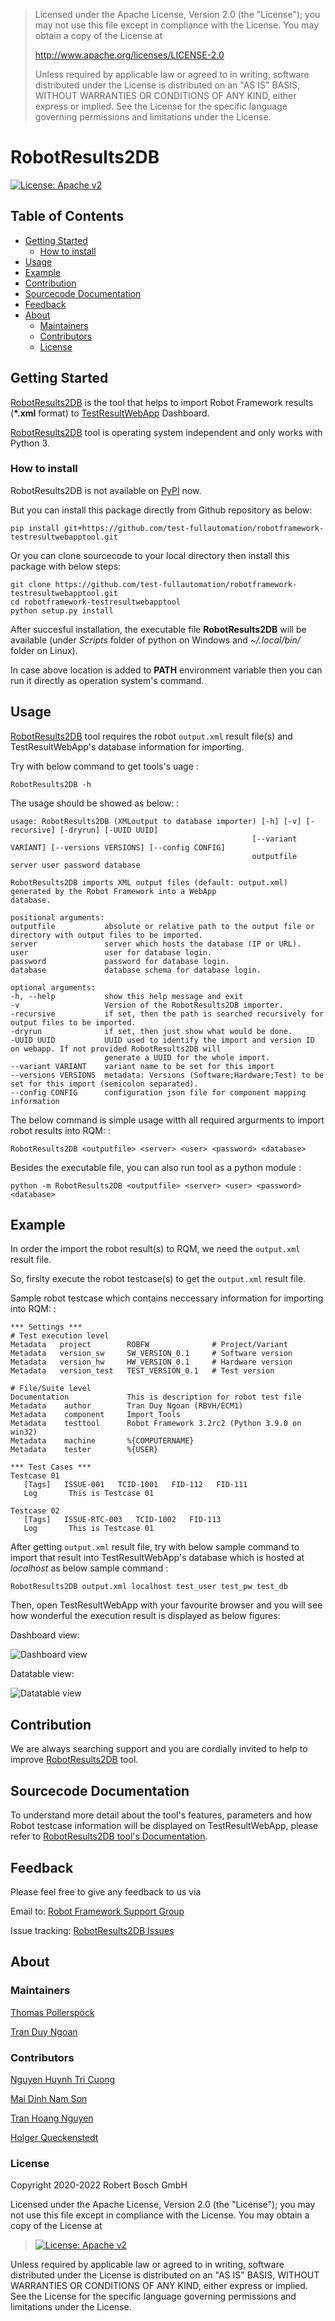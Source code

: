 > Licensed under the Apache License, Version 2.0 (the \"License\"); you
> may not use this file except in compliance with the License. You may
> obtain a copy of the License at
>
> <http://www.apache.org/licenses/LICENSE-2.0>
>
> Unless required by applicable law or agreed to in writing, software
> distributed under the License is distributed on an \"AS IS\" BASIS,
> WITHOUT WARRANTIES OR CONDITIONS OF ANY KIND, either express or
> implied. See the License for the specific language governing
> permissions and limitations under the License.

# RobotResults2DB

[![License: Apache
v2](https://img.shields.io/pypi/l/robotframework.svg)](http://www.apache.org/licenses/LICENSE-2.0.html)

## Table of Contents

-   [Getting Started](#getting-started)
    -   [How to install](#how-to-install)
-   [Usage](#usage)
-   [Example](#example)
-   [Contribution](#contribution)
-   [Sourcecode Documentation](#documentation)
-   [Feedback](#feedback)
-   [About](#about)
    -   [Maintainers](#maintainers)
    -   [Contributors](#contributors)
    -   [License](#license)

## Getting Started

[RobotResults2DB](https://github.com/test-fullautomation/robotframework-testresultwebapptool)
is the tool that helps to import Robot Framework results (**\*.xml**
format) to
[TestResultWebApp](https://github.com/test-fullautomation/TestResultWebApp)
Dashboard.

[RobotResults2DB](https://github.com/test-fullautomation/robotframework-testresultwebapptool)
tool is operating system independent and only works with Python 3.

### How to install

RobotResults2DB is not available on [PyPI](https://pypi.org/) now.

But you can install this package directly from Github repository as
below:

    pip install git+https://github.com/test-fullautomation/robotframework-testresultwebapptool.git

Or you can clone sourcecode to your local directory then install this
package with below steps:

    git clone https://github.com/test-fullautomation/robotframework-testresultwebapptool.git
    cd robotframework-testresultwebapptool
    python setup.py install

After succesful installation, the executable file **RobotResults2DB**
will be available (under *Scripts* folder of python on Windows and
*\~/.local/bin/* folder on Linux).

In case above location is added to **PATH** environment variable then
you can run it directly as operation system\'s command.

## Usage

[RobotResults2DB](https://github.com/test-fullautomation/robotframework-testresultwebapptool)
tool requires the robot `output.xml` result file(s) and
TestResultWebApp\'s database information for importing.

Try with below command to get tools\'s uage :

    RobotResults2DB -h

The usage should be showed as below: :

    usage: RobotResults2DB (XMLoutput to database importer) [-h] [-v] [-recursive] [-dryrun] [-UUID UUID]
                                                          [--variant VARIANT] [--versions VERSIONS] [--config CONFIG]
                                                          outputfile server user password database

    RobotResults2DB imports XML output files (default: output.xml) generated by the Robot Framework into a WebApp
    database.

    positional arguments:
    outputfile           absolute or relative path to the output file or directory with output files to be imported.
    server               server which hosts the database (IP or URL).
    user                 user for database login.
    password             password for database login.
    database             database schema for database login.

    optional arguments:
    -h, --help           show this help message and exit
    -v                   Version of the RobotResults2DB importer.
    -recursive           if set, then the path is searched recursively for output files to be imported.
    -dryrun              if set, then just show what would be done.
    -UUID UUID           UUID used to identify the import and version ID on webapp. If not provided RobotResults2DB will
                         generate a UUID for the whole import.
    --variant VARIANT    variant name to be set for this import
    --versions VERSIONS  metadata: Versions (Software;Hardware;Test) to be set for this import (semicolon separated).
    --config CONFIG      configuration json file for component mapping information

The below command is simple usage witth all required argurments to
import robot results into RQM: :

    RobotResults2DB <outputfile> <server> <user> <password> <database>

Besides the executable file, you can also run tool as a python module :

    python -m RobotResults2DB <outputfile> <server> <user> <password> <database>

## Example

In order the import the robot result(s) to RQM, we need the `output.xml`
result file.

So, firslty execute the robot testcase(s) to get the `output.xml` result
file.

Sample robot testcase which contains neccessary information for
importing into RQM: :

    *** Settings ***
    # Test execution level
    Metadata   project        ROBFW              # Project/Variant
    Metadata   version_sw     SW_VERSION_0.1     # Software version
    Metadata   version_hw     HW_VERSION_0.1     # Hardware version
    Metadata   version_test   TEST_VERSION_0.1   # Test version

    # File/Suite level
    Documentation             This is description for robot test file
    Metadata    author        Tran Duy Ngoan (RBVH/ECM1)
    Metadata    component     Import_Tools
    Metadata    testtool      Robot Framework 3.2rc2 (Python 3.9.0 on win32)
    Metadata    machine       %{COMPUTERNAME}
    Metadata    tester        %{USER}

    *** Test Cases ***
    Testcase 01
       [Tags]   ISSUE-001   TCID-1001   FID-112   FID-111
       Log       This is Testcase 01

    Testcase 02
       [Tags]   ISSUE-RTC-003   TCID-1002   FID-113
       Log       This is Testcase 01

After getting `output.xml` result file, try with below sample command to
import that result into TestResultWebApp\'s database which is hosted at
*localhost* as below sample command :

    RobotResults2DB output.xml localhost test_user test_pw test_db

Then, open TestResultWebApp with your favourite browser and you will see
how wonderful the execution result is displayed as below figures:

Dashboard view:

![Dashboard view](packagedoc/additional_docs/pictures/Dashboard.png)

Datatable view:

![Datatable view](packagedoc/additional_docs/pictures/Datatable.png)

## Contribution

We are always searching support and you are cordially invited to help to
improve
[RobotResults2DB](https://github.com/test-fullautomation/robotframework-testresultwebapptool)
tool.

## Sourcecode Documentation

To understand more detail about the tool\'s features, parameters and how
Robot testcase information will be displayed on TestResultWebApp, please
refer to [RobotResults2DB tool's
Documentation](https://github.com/test-fullautomation/robotframework-testresultwebapptool/blob/develop/RobotResults2DB/RobotResults2DB.pdf).

## Feedback

Please feel free to give any feedback to us via

Email to: [Robot Framework Support
Group](mailto:RobotFrameworkSupportGroup@bcn.bosch.com)

Issue tracking: [RobotResults2DB
Issues](https://github.com/test-fullautomation/robotframework-testresultwebapptool/issues)

## About

### Maintainers

[Thomas Pollerspöck](mailto:Thomas.Pollerspoeck@de.bosch.com)

[Tran Duy Ngoan](mailto:Ngoan.TranDuy@vn.bosch.com)

### Contributors

[Nguyen Huynh Tri Cuong](mailto:Cuong.NguyenHuynhTri@vn.bosch.com)

[Mai Dinh Nam Son](mailto:Son.MaiDinhNam@vn.bosch.com)

[Tran Hoang Nguyen](mailto:Nguyen.TranHoang@vn.bosch.com)

[Holger Queckenstedt](mailto:Holger.Queckenstedt@de.bosch.com)

### License

Copyright 2020-2022 Robert Bosch GmbH

Licensed under the Apache License, Version 2.0 (the \"License\"); you
may not use this file except in compliance with the License. You may
obtain a copy of the License at

> [![License: Apache
> v2](https://img.shields.io/pypi/l/robotframework.svg)](http://www.apache.org/licenses/LICENSE-2.0.html)

Unless required by applicable law or agreed to in writing, software
distributed under the License is distributed on an \"AS IS\" BASIS,
WITHOUT WARRANTIES OR CONDITIONS OF ANY KIND, either express or implied.
See the License for the specific language governing permissions and
limitations under the License.
